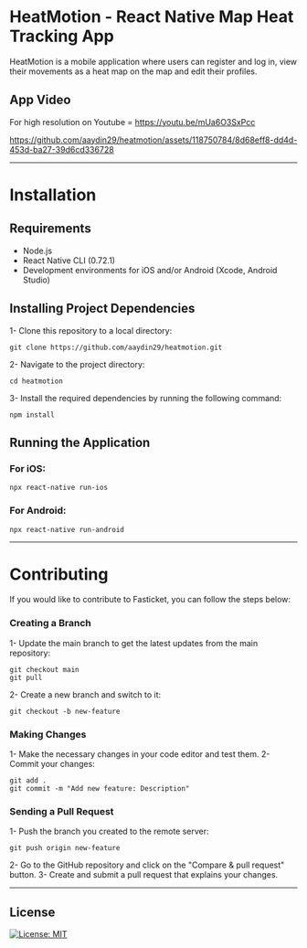 # HeatMotion - React Native Map Heat Tracking App

HeatMotion is a mobile application where users can register and log in, view their movements as a heat map on the map and edit their profiles.

## App Video

For high resolution on Youtube = https://youtu.be/mUa6O3SxPcc



https://github.com/aaydin29/heatmotion/assets/118750784/8d68eff8-dd4d-453d-ba27-39d6cd336728



_____________________________________________________

# Installation
## Requirements
- Node.js
- React Native CLI (0.72.1)
- Development environments for iOS and/or Android (Xcode, Android Studio)

## Installing Project Dependencies
1- Clone this repository to a local directory:
~~~ 
git clone https://github.com/aaydin29/heatmotion.git
~~~
2- Navigate to the project directory:
~~~
cd heatmotion
~~~
3- Install the required dependencies by running the following command:
~~~
npm install
~~~

## Running the Application
### For iOS:
~~~
npx react-native run-ios
~~~
### For Android:
~~~
npx react-native run-android
~~~

_____________________________________________________

# Contributing
If you would like to contribute to Fasticket, you can follow the steps below:

### Creating a Branch
1- Update the main branch to get the latest updates from the main repository:
~~~
git checkout main
git pull
~~~

2- Create a new branch and switch to it:
~~~
git checkout -b new-feature
~~~

### Making Changes

1- Make the necessary changes in your code editor and test them.
2- Commit your changes:

~~~
git add .
git commit -m "Add new feature: Description"
~~~

### Sending a Pull Request

1- Push the branch you created to the remote server:
~~~
git push origin new-feature
~~~
2- Go to the GitHub repository and click on the "Compare & pull request" button.
3- Create and submit a pull request that explains your changes.

_____________________________________________________

## License
[![License: MIT](https://img.shields.io/badge/License-MIT-yellow.svg)](https://opensource.org/licenses/MIT)

